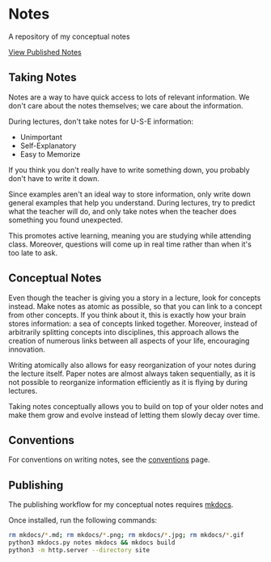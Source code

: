 # Notes

A repository of my conceptual notes

[View Published Notes](https://notes.emilien.ca/)

## Taking Notes

Notes are a way to have quick access to lots of relevant information. We don't care about the notes themselves; we care about the information.

During lectures, don't take notes for U-S-E information:

- Unimportant
- Self-Explanatory
- Easy to Memorize

If you think you don't really have to write something down, you probably don't have to write it down.

Since examples aren't an ideal way to store information, only write down general examples that help you understand. During lectures, try to predict what the teacher will do, and only take notes when the teacher does something you found unexpected.

This promotes active learning, meaning you are studying while attending class. Moreover, questions will come up in real time rather than when it's too late to ask.

## Conceptual Notes

Even though the teacher is giving you a story in a lecture, look for concepts instead. Make notes as atomic as possible, so that you can link to a concept from other concepts. If you think about it, this is exactly how your brain stores information: a sea of concepts linked together. Moreover, instead of arbitrarily splitting concepts into disciplines, this approach allows the creation of numerous links between all aspects of your life, encouraging innovation.

Writing atomically also allows for easy reorganization of your notes during the lecture itself. Paper notes are almost always taken sequentially, as it is not possible to reorganize information efficiently as it is flying by during lectures.

Taking notes conceptually allows you to build on top of your older notes and make them grow and evolve instead of letting them slowly decay over time.

## Conventions

For conventions on writing notes, see the [conventions](https://notes.emilien.ca/conventions) page.

## Publishing

The publishing workflow for my conceptual notes requires [mkdocs](https://www.mkdocs.org/).

Once installed, run the following commands:

```bash
rm mkdocs/*.md; rm mkdocs/*.png; rm mkdocs/*.jpg; rm mkdocs/*.gif
python3 mkdocs.py notes mkdocs && mkdocs build
python3 -m http.server --directory site
```
